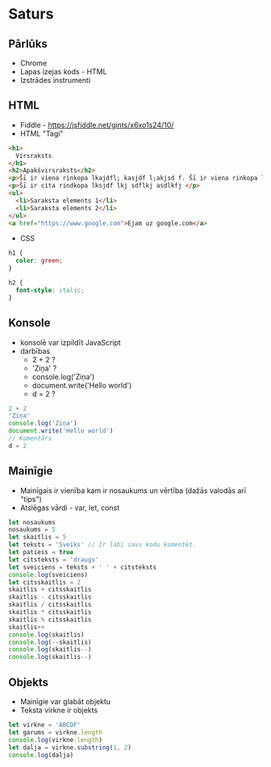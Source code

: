 # Saturs

## Pārlūks

* Chrome
* Lapas izejas kods - HTML
* Izstrādes instrumenti

## HTML

* Fiddle - https://jsfiddle.net/gints/x6xo1s24/10/
* HTML "Tagi"

```html
<h1>
  Virsraksts
</h1>
<h2>Apakšvirsraksts</h2>
<p>Šī ir viena rinkopa lkajdfl; kasjdf l;akjsd f. Šī ir viena rinkopa lkajdfl; kasjdf l;akjsd f. Šī ir viena rinkopa lkajdfl; kasjdf l;akjsd f. Šī ir viena rinkopa lkajdfl; kasjdf l;akjsd f. Šī ir viena rinkopa lkajdfl; kasjdf l;akjsd f</p>
<p>Šī ir cita rindkopa lksjdf lkj sdflkj asdlkfj </p>
<ul>
  <li>Saraksta elements 1</li>
  <li>Saraksta elements 2</li>
</ul>
<a href="https://www.google.com">Ejam uz google.com</a>
```
* CSS

```css
h1 {
  color: green;
}

h2 {
  font-style: italic;
}
```

## Konsole

* konsolē var izpildīt JavaScript
* darbības
  - 2 + 2 ?
  - 'Ziņa' ?
  - console.log('Ziņa') 
  - document.write('Hello world')
  - d = 2 ?

```JavaScript
2 + 2
'Ziņa'
console.log('Ziņa')
document.write('Hello world')
// Komentārs
d = 2
```

## Mainīgie

* Mainīgais ir vienība kam ir nosaukums un vērtība (dažās valodās arī "tips")
* Atslēgas vārdi - var, let, const 

```JavaScript
let nosaukums
nosaukums = 5
let skaitlis = 5
let teksts = 'Sveiks' // Ir labi savu kodu komentēt.
let patiess = true
let citsteksts = 'draugs'
let sveiciens = teksts + ' ' + citsteksts
console.log(sveiciens)
let citsskaitlis = 2
skaitlis + citsskaitlis
skaitlis - citsskaitlis
skaitlis / citsskaitlis
skaitlis * citsskaitlis
skaitlis % citsskaitlis
skaitlis++
console.log(skaitlis)
console.log(--skaitlis)
console.log(skaitlis--)
console.log(skaitlis--)
```

## Objekts

* Mainīgie var glabāt objektu
* Teksta virkne ir objekts

```JavaScript
let virkne = 'ABCDF'
let garums = virkne.length
console.log(virkne.length)
let dalja = virkne.substring(1, 2)
console.log(dalja)
```


